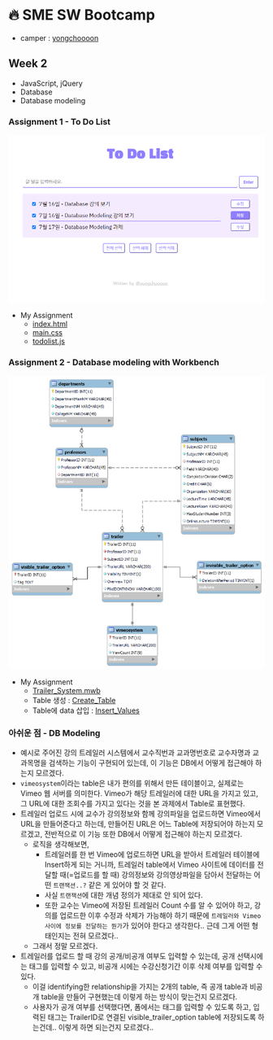# :fire: SME SW Bootcamp
- camper : [yongchoooon](https://github.com/yongchoooon)
## Week 2
- JavaScript, jQuery
- Database
- Database modeling
### Assignment 1 - To Do List

<img src="./ToDoList/ToDoList_Page.PNG" alt="ToDoList" title="ToDoList" width="600px">

- My Assignment
  - [index.html](./ToDoList/index.html)
  - [main.css](./ToDoList/main.css)
  - [todolist.js](./ToDoList/todolist.js)

### Assignment 2 - Database modeling with Workbench

<img src="./DB_Modeling/Trailer_System_ERD.png" alt="Trailer System ERD" title="Trailer System ERD" width="600px">

- My Assignment
  - [Trailer_System.mwb](./DB_Modeling/Trailer_System.mwb)
  - Table 생성 : [Create_Table](./DB_Modeling/Create_Tables.sql)
  - Table에 data 삽입 : [Insert_Values](./DB_Modeling/Insert_Values.sql)

### 아쉬운 점 - DB Modeling
- 예시로 주어진 강의 트레일러 시스템에서 교수직번과 교과명번호로 교수자명과 교과목명을 검색하는 기능이 구현되어 있는데, 이 기능은 DB에서 어떻게 접근해야 하는지 모르겠다.
- `vimeosystem`이라는 table은 내가 편의를 위해서 만든 테이블이고, 실제로는 Vimeo 웹 서버를 의미한다. Vimeo가 해당 트레일러에 대한 URL을 가지고 있고, 그 URL에 대한 조회수를 가지고 있다는 것을 본 과제에서 Table로 표현했다. 
- 트레일러 업로드 시에 교수가 강의정보와 함께 강의파일을 업로드하면 Vimeo에서 URL을 만들어준다고 하는데, 만들어진 URL은 어느 Table에 저장되어야 하는지 모르겠고, 전반적으로 이 기능 또한 DB에서 어떻게 접근해야 하는지 모르겠다.
  - 로직을 생각해보면,
    - 트레일러를 한 번 Vimeo에 업로드하면 URL을 받아서 트레일러 테이블에 Insert하게 되는 거니까, 트레일러 table에서 Vimeo 사이트에 데이터를 전달할 때(=업로드를 할 때) 강의정보와 강의영상파일을 담아서 전달하는 어떤 `트랜잭션..?` 같은 게 있어야 할 것 같다. 
    - 사실 `트랜잭션`에 대한 개념 정의가 제대로 안 되어 있다. 
    - 또한 교수는 Vimeo에 저장된 트레일러 Count 수를 알 수 있어야 하고, 강의를 업로드한 이후 수정과 삭제가 가능해야 하기 때문에 `트레일러와 Vimeo 사이에 정보를 전달하는 뭔가`가 있어야 한다고 생각한다.. 근데 그게 어떤 형태인지는 전혀 모르겠다..
  - 그래서 정말 모르겠다.
- 트레일러를 업로드 할 때 강의 공개/비공개 여부도 입력할 수 있는데, 공개 선택시에는 태그를 입력할 수 있고, 비공개 시에는 수강신청기간 이후 삭제 여부를 입력할 수 있다.
  - 이걸 identifying한 relationship을 가지는 2개의 table, 즉 공개 table과 비공개 table을 만들어 구현했는데 이렇게 하는 방식이 맞는건지 모르겠다.
  - 사용자가 공개 여부를 선택했다면, 폼에서는 태그를 입력할 수 있도록 하고, 입력된 태그는 TrailerID로 연결된 visible_trailer_option table에 저장되도록 하는건데.. 이렇게 하면 되는건지 모르겠다..